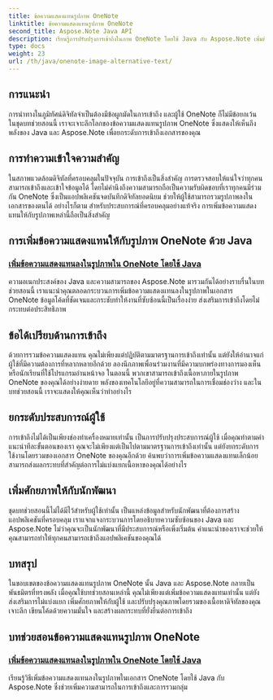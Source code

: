 ```yaml
---
title: ข้อความแสดงแทนรูปภาพ OneNote
linktitle: ข้อความแสดงแทนรูปภาพ OneNote
second_title: Aspose.Note Java API
description: เรียนรู้การปรับปรุงการเข้าถึงในภาพ OneNote โดยใช้ Java กับ Aspose.Note เพิ่มข้อความแสดงแทนได้อย่างง่ายดายเพื่อเพิ่มความครอบคลุมและปรับปรุงประสบการณ์ผู้ใช้
type: docs
weight: 23
url: /th/java/onenote-image-alternative-text/
---
```

## การแนะนำ

การนำทางในภูมิทัศน์ดิจิทัลจำเป็นต้องมีข้อผูกมัดในการเข้าถึง และผู้ใช้ OneNote ก็ไม่มีข้อยกเว้น ในชุดบทช่วยสอนนี้ เราจะเจาะลึกโลกของข้อความแสดงแทนรูปภาพ OneNote ซึ่งแสดงให้เห็นถึงพลังของ Java และ Aspose.Note เพื่อยกระดับการเข้าถึงเอกสารของคุณ

## การทำความเข้าใจความสำคัญ
ในสภาพแวดล้อมดิจิทัลที่ครอบคลุมในปัจจุบัน การเข้าถึงเป็นสิ่งสำคัญ การตรวจสอบให้แน่ใจว่าทุกคนสามารถเข้าถึงและเข้าใจข้อมูลได้ โดยไม่คำนึงถึงความสามารถถือเป็นความรับผิดชอบที่เราทุกคนมีร่วมกัน OneNote ซึ่งเป็นแอปพลิเคชันจดบันทึกดิจิทัลยอดนิยม ช่วยให้ผู้ใช้สามารถรวมรูปภาพลงในเอกสารของตนได้ อย่างไรก็ตาม สำหรับประสบการณ์ที่ครอบคลุมอย่างแท้จริง การเพิ่มข้อความแสดงแทนให้กับรูปภาพเหล่านี้ถือเป็นสิ่งสำคัญ

## การเพิ่มข้อความแสดงแทนให้กับรูปภาพ OneNote ด้วย Java
### [เพิ่มข้อความแสดงแทนลงในรูปภาพใน OneNote โดยใช้ Java](./add-alternative-text-to-image/)
ความอเนกประสงค์ของ Java และความสามารถของ Aspose.Note มารวมกันได้อย่างราบรื่นในบทช่วยสอนนี้ เราแนะนำคุณตลอดกระบวนการเพิ่มข้อความแสดงแทนลงในรูปภาพในเอกสาร OneNote ข้อมูลโค้ดที่ชัดเจนและกระชับทำให้งานที่ซับซ้อนนี้เป็นเรื่องง่าย ส่งเสริมการเข้าถึงโดยไม่กระทบต่อประสิทธิภาพ

## ข้อได้เปรียบด้านการเข้าถึง
ด้วยการรวมข้อความแสดงแทน คุณไม่เพียงแต่ปฏิบัติตามมาตรฐานการเข้าถึงเท่านั้น แต่ยังให้อำนาจแก่ผู้ใช้ที่มีความต้องการที่หลากหลายอีกด้วย ลองนึกภาพเพื่อนร่วมงานที่มีความบกพร่องทางการมองเห็นหรือนักเรียนที่ใช้โปรแกรมอ่านหน้าจอ ในตอนนี้ พวกเขาสามารถเข้าถึงเนื้อหาภายในรูปภาพ OneNote ของคุณได้อย่างง่ายดาย พลังของเทคโนโลยีอยู่ที่ความสามารถในการเชื่อมช่องว่าง และในบทช่วยสอนนี้ เราจะแสดงให้คุณเห็นว่าทำอย่างไร

## ยกระดับประสบการณ์ผู้ใช้
การเข้าถึงไม่ได้เป็นเพียงช่องทำเครื่องหมายเท่านั้น เป็นการปรับปรุงประสบการณ์ผู้ใช้ เมื่อคุณทำตามคำแนะนำทีละขั้นตอนของเรา คุณจะไม่เพียงแต่เป็นไปตามมาตรฐานการเข้าถึงเท่านั้น แต่ยังยกระดับการใช้งานโดยรวมของเอกสาร OneNote ของคุณอีกด้วย ค้นพบว่าการเพิ่มข้อความแสดงแทนเล็กน้อยสามารถส่งผลกระทบที่สำคัญต่อการไม่แบ่งแยกเนื้อหาของคุณได้อย่างไร

## เพิ่มศักยภาพให้กับนักพัฒนา
ชุดบทช่วยสอนนี้ไม่ได้มีไว้สำหรับผู้ใช้เท่านั้น เป็นแหล่งข้อมูลสำหรับนักพัฒนาที่ต้องการสร้างแอปพลิเคชันที่ครอบคลุม เราแจกแจงกระบวนการโดยอธิบายความซับซ้อนของ Java และ Aspose.Note ไม่ว่าคุณจะเป็นนักพัฒนาที่มีประสบการณ์หรือเพิ่งเริ่มต้น คำแนะนำของเราจะช่วยให้คุณสามารถทำให้ทุกคนสามารถเข้าถึงแอปพลิเคชันของคุณได้

## บทสรุป
ในขอบเขตของข้อความแสดงแทนรูปภาพ OneNote นั้น Java และ Aspose.Note กลายเป็นพันธมิตรที่ทรงพลัง เมื่อคุณใช้บทช่วยสอนเหล่านี้ คุณไม่เพียงแต่เพิ่มข้อความแสดงแทนเท่านั้น แต่ยังส่งเสริมการไม่แบ่งแยก เพิ่มศักยภาพให้กับผู้ใช้ และปรับปรุงคุณภาพโดยรวมของเนื้อหาดิจิทัลของคุณ เจาะลึก เขียนโค้ดด้วยความมั่นใจ และสร้างผลกระทบที่ยั่งยืนต่อการเข้าถึง
## บทช่วยสอนข้อความแสดงแทนรูปภาพ OneNote
### [เพิ่มข้อความแสดงแทนลงในรูปภาพใน OneNote โดยใช้ Java](./add-alternative-text-to-image/)
เรียนรู้วิธีเพิ่มข้อความแสดงแทนลงในรูปภาพในเอกสาร OneNote โดยใช้ Java กับ Aspose.Note ซึ่งช่วยเพิ่มความสามารถในการเข้าถึงและการรวมกลุ่ม